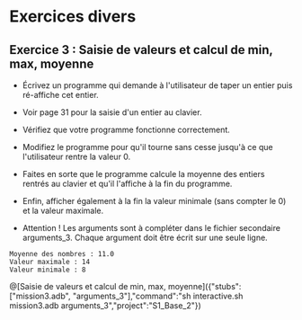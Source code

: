 # Exercices divers

## Exercice 3 : Saisie de valeurs et calcul de min, max, moyenne


* Écrivez un programme qui demande à l'utilisateur de taper un entier puis ré-affiche cet entier.  
* Voir page 31 pour la saisie d'un entier au clavier.
* Vérifiez que votre programme fonctionne correctement.
* Modifiez le programme pour qu'il tourne sans cesse jusqu'à ce que l'utilisateur rentre la valeur 0.
* Faites en sorte que le programme calcule la moyenne des entiers rentrés au clavier et qu'il l'affiche à la fin du programme.
* Enfin, afficher également à la fin la valeur minimale (sans compter le 0) et la valeur maximale.

* Attention ! Les arguments sont à compléter dans le fichier secondaire arguments_3. Chaque argument doit être écrit sur une seule ligne.

```
Moyenne des nombres : 11.0
Valeur maximale : 14
Valeur minimale : 8
```

@[Saisie de valeurs et calcul de min, max, moyenne]({"stubs":["mission3.adb", "arguments_3"],"command":"sh interactive.sh mission3.adb arguments_3","project":"S1_Base_2"})

 
